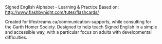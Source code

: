 Signed English Alphabet - Learning & Practice
Based on: http://www.flashbynight.com/tutes/flashcards/

Created for lifestreams.ca/communication-supports, while consulting for the Garth Homer Society.
Designed to help teach Signed English in a simple and accessible way, with a particular focus on adults with developmental difficulties.
